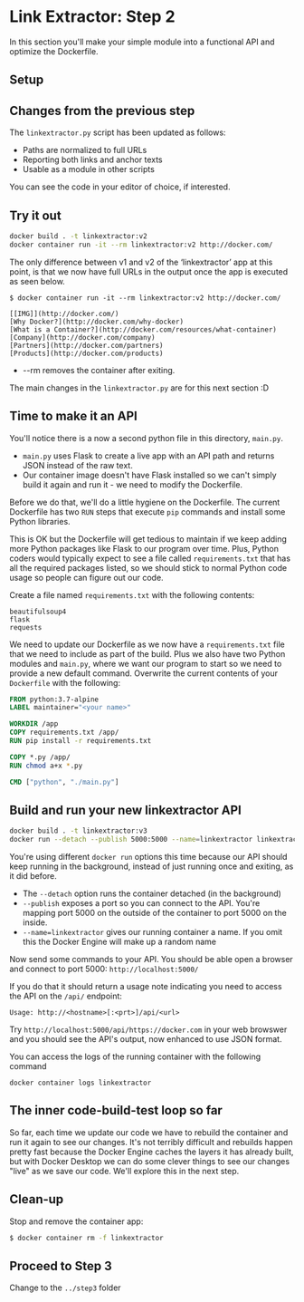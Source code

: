 # Link Extractor: Step 2

In this section you'll make your simple module into a functional API and optimize the Dockerfile.

## Setup

## Changes from the previous step

The `linkextractor.py` script has been updated as follows:

* Paths are normalized to full URLs
* Reporting both links and anchor texts
* Usable as a module in other scripts

You can see the code in your editor of choice, if interested.

## Try it out

```bash
docker build . -t linkextractor:v2
docker container run -it --rm linkextractor:v2 http://docker.com/
```

The only difference between v1 and v2 of the ‘linkextractor’ app at this point, is that we now have full URLs in the output once the app is executed as seen below.

```
$ docker container run -it --rm linkextractor:v2 http://docker.com/

[[IMG]](http://docker.com/)
[Why Docker?](http://docker.com/why-docker)
[What is a Container?](http://docker.com/resources/what-container)
[Company](http://docker.com/company)
[Partners](http://docker.com/partners)
[Products](http://docker.com/products)
```
* --rm removes the container after exiting.

The main changes in the `linkextractor.py` are for this next section :D

## Time to make it an API

You'll notice there is a now a second python file in this directory, `main.py`.

   * `main.py` uses Flask to create a live app with an API path and returns JSON instead of the raw text.
   * Our container image doesn't have Flask installed so we can't simply build it again and run it - we need to modify the Dockerfile.

Before we do that, we'll do a little hygiene on the Dockerfile. The current Dockerfile has two `RUN` steps that execute `pip` commands and install some Python libraries. 

This is OK but the Dockerfile will get tedious to maintain if we keep adding more Python packages like Flask to our program over time. Plus, Python coders would typically expect to see a file called `requirements.txt` that has all the required packages listed, so we should stick to normal Python code usage so people can figure out our code.

Create a file named `requirements.txt` with the following contents:

```text
beautifulsoup4
flask
requests
```

We need to update our Dockerfile as we now have a `requirements.txt` file that we need to include as part of the build. Plus we also have two Python modules and `main.py`, where we want our program to start so we need to provide a new default command. Overwrite the current contents of your `Dockerfile` with the following:

```Dockerfile
FROM python:3.7-alpine
LABEL maintainer="<your name>"

WORKDIR /app
COPY requirements.txt /app/
RUN pip install -r requirements.txt

COPY *.py /app/
RUN chmod a+x *.py

CMD ["python", "./main.py"]
```

## Build and run your new linkextractor API

```bash
docker build . -t linkextractor:v3
docker run --detach --publish 5000:5000 --name=linkextractor linkextractor:v3
```

You're using different `docker run` options this time because our API should keep running in the background, instead of just running once and exiting, as it did before.

* The `--detach` option runs the container detached (in the background)
* `--publish` exposes a port so you can connect to the API. You're mapping port 5000 on the outside of the container to port 5000 on the inside.
* `--name=linkextractor` gives our running container a name. If you omit this the Docker Engine will make up a random name

Now send some commands to your API. You should be able open a browser and connect to port 5000: `http://localhost:5000/`

If you do that it should return a usage note indicating you need to access the API on the `/api/` endpoint:

`Usage: http://<hostname>[:<prt>]/api/<url>`

Try `http://localhost:5000/api/https://docker.com` in your web browswer and you should see the API's output, now enhanced to use JSON format.

You can access the logs of the running container with the following command

`docker container logs linkextractor`

## The inner code-build-test loop so far
So far, each time we update our code we have to rebuild the container and run it again to see our changes. It's not terribly difficult and rebuilds happen pretty fast because the Docker Engine caches the layers it has already built, but with Docker Desktop we can do
some clever things to see our changes "live" as we save our code. We'll explore this in the next step.

## Clean-up
Stop and remove the container app:

```bash
$ docker container rm -f linkextractor
```

## Proceed to Step 3

Change to the `../step3` folder
